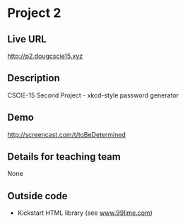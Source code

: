 # Project 2

## Live URL
<http://p2.dougcscie15.xyz>

## Description
CSCIE-15 Second Project - xkcd-style password generator

## Demo
<http://screencast.com/t/toBeDetermined>

## Details for teaching team
None

## Outside code
* Kickstart HTML library (see www.99lime.com)
